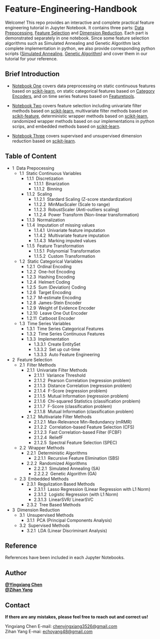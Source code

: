 Feature-Engineering-Handbook
============
Welcome! This repo provides an interactive and complete practical feature engineering tutorial in Jupyter Notebook. It contains three parts: [Data Prepocessing](1.%20Data%20Preprocessing.ipynb), [Feature Selection](2.%20Feature%20Selection.ipynb) and [Dimension Reduction](3.%20Dimension%20Reduction.ipynb). Each part is demonstrated separately in one notebook. Since some feature selection algorithms such as Simulated Annealing and Genetic Algorithm lack complete implementation in python, we also provide corresponding python scripts ([Simulated Annealing](SA.py), [Genetic Algorithm](GA.py)) and cover them in our tutorial for your reference. 


Brief Introduction
------------
- [Notebook One](1.%20Data%20Preprocessing.ipynb) covers data preprocessing on static continuous features based on [scikit-learn](https://scikit-learn.org/stable/), on static categorical features based on [Category Encoders](https://contrib.scikit-learn.org/categorical-encoding/), and on time series features based on [Featuretools](https://www.featuretools.com/).  
  
- [Notebook Two](2.%20Feature%20Selection.ipynb) covers feature selection including univariate filter methods based on [scikit-learn](https://scikit-learn.org/stable/), multivariate filter methods based on [scikit-feature](http://featureselection.asu.edu/), deterministic wrapper methods based on [scikit-learn](https://scikit-learn.org/stable/), randomized wrapper methods based on our implementations in python scrips, and embedded methods based on [scikit-learn](https://scikit-learn.org/stable/).
  
- [Notebook Three](3.%20Dimension%20Reduction.ipynb) covers supervised and unsupervised dimension reduction based on [scikit-learn](https://scikit-learn.org/stable/).


Table of Content
------------
<div class="toc"><ul class="toc-item"><li><span><span class="toc-item-num">1&nbsp;&nbsp;</span>Data Prepocessing</a></span><ul class="toc-item"><li><span><span class="toc-item-num">1.1&nbsp;&nbsp;</span>Static Continuous Variables</a></span><ul class="toc-item"><li><span><span class="toc-item-num">1.1.1&nbsp;&nbsp;</span>Discretization</a></span><ul class="toc-item"><li><span><span class="toc-item-num">1.1.1.1&nbsp;&nbsp;</span>Binarization</a></span></li><li><span><span class="toc-item-num">1.1.1.2&nbsp;&nbsp;</span>Binning</a></span></li></ul></li><li><span><span class="toc-item-num">1.1.2&nbsp;&nbsp;</span>Scaling</a></span><ul class="toc-item"><li><span><span class="toc-item-num">1.1.2.1&nbsp;&nbsp;</span>Stardard Scaling (Z-score standardization)</a></span></li><li><span><span class="toc-item-num">1.1.2.2&nbsp;&nbsp;</span>MinMaxScaler (Scale to range)</a></span></li><li><span><span class="toc-item-num">1.1.2.3&nbsp;&nbsp;</span>RobustScaler (Anti-outliers scaling)</a></span></li><li><span><span class="toc-item-num">1.1.2.4&nbsp;&nbsp;</span>Power Transform (Non-linear transformation)</a></span></li></ul></li><li><span><span class="toc-item-num">1.1.3&nbsp;&nbsp;</span>Normalization</a></span></li><li><span><span class="toc-item-num">1.1.4&nbsp;&nbsp;</span>Imputation of missing values</a></span><ul class="toc-item"><li><span><span class="toc-item-num">1.1.4.1&nbsp;&nbsp;</span>Univariate feature imputation</a></span></li><li><span><span class="toc-item-num">1.1.4.2&nbsp;&nbsp;</span>Multivariate feature imputation</a></span></li><li><span><span class="toc-item-num">1.1.4.3&nbsp;&nbsp;</span>Marking imputed values</a></span></li></ul></li><li><span><span class="toc-item-num">1.1.5&nbsp;&nbsp;</span>Feature Transformation</a></span><ul class="toc-item"><li><span><span class="toc-item-num">1.1.5.1&nbsp;&nbsp;</span>Polynomial Transformation</a></span></li><li><span><span class="toc-item-num">1.1.5.2&nbsp;&nbsp;</span>Custom Transformation</a></span></li></ul></li></ul></li><li><span><span class="toc-item-num">1.2&nbsp;&nbsp;</span>Static Categorical Variables</a></span><ul class="toc-item"><li><span><span class="toc-item-num">1.2.1&nbsp;&nbsp;</span>Ordinal Encoding</a></span></li><li><span><span class="toc-item-num">1.2.2&nbsp;&nbsp;</span>One-hot Encoding</a></span></li><li><span><span class="toc-item-num">1.2.3&nbsp;&nbsp;</span>Hashing Encoding</a></span></li><li><span><span class="toc-item-num">1.2.4&nbsp;&nbsp;</span>Helmert Coding</a></span></li><li><span><span class="toc-item-num">1.2.5&nbsp;&nbsp;</span>Sum (Deviation) Coding</a></span></li><li><span><span class="toc-item-num">1.2.6&nbsp;&nbsp;</span>Target Encoding</a></span></li><li><span><span class="toc-item-num">1.2.7&nbsp;&nbsp;</span>M-estimate Encoding</a></span></li><li><span><span class="toc-item-num">1.2.8&nbsp;&nbsp;</span>James-Stein Encoder</a></span></li><li><span><span class="toc-item-num">1.2.9&nbsp;&nbsp;</span>Weight of Evidence Encoder</a></span></li><li><span><span class="toc-item-num">1.2.10&nbsp;&nbsp;</span>Leave One Out Encoder</a></span></li><li><span><span class="toc-item-num">1.2.11&nbsp;&nbsp;</span>Catboost Encoder</a></span></li></ul></li><li><span><span class="toc-item-num">1.3&nbsp;&nbsp;</span>Time Series Variables</a></span><ul class="toc-item"><li><span><span class="toc-item-num">1.3.1&nbsp;&nbsp;</span>Time Series Categorical Features</a></span></li><li><span><span class="toc-item-num">1.3.2&nbsp;&nbsp;</span>Time Series Continuous Features</a></span></li><li><span><span class="toc-item-num">1.3.3&nbsp;&nbsp;</span>Implementation</a></span><ul class="toc-item"><li><span><span class="toc-item-num">1.3.3.1&nbsp;&nbsp;</span>Create EntitySet</a></span></li><li><span><span class="toc-item-num">1.3.3.2&nbsp;&nbsp;</span>Set up cut-time</a></span></li><li><span><span class="toc-item-num">1.3.3.3&nbsp;&nbsp;</span>Auto Feature Engineering</a></span></li></ul></li></ul></li></ul></li><li><span><span class="toc-item-num">2&nbsp;&nbsp;</span>Feature Selection</a></span><ul class="toc-item"><li><span><span class="toc-item-num">2.1&nbsp;&nbsp;</span>Filter Methods</a></span><ul class="toc-item"><li><span><span class="toc-item-num">2.1.1&nbsp;&nbsp;</span>Univariate Filter Methods</a></span><ul class="toc-item"><li><span><span class="toc-item-num">2.1.1.1&nbsp;&nbsp;</span>Variance Threshold</a></span></li><li><span><span class="toc-item-num">2.1.1.2&nbsp;&nbsp;</span>Pearson Correlation (regression problem)</a></span></li><li><span><span class="toc-item-num">2.1.1.3&nbsp;&nbsp;</span>Distance Correlation (regression problem)</a></span></li><li><span><span class="toc-item-num">2.1.1.4&nbsp;&nbsp;</span>F-Score (regression problem)</a></span></li><li><span><span class="toc-item-num">2.1.1.5&nbsp;&nbsp;</span>Mutual Information (regression problem)</a></span></li><li><span><span class="toc-item-num">2.1.1.6&nbsp;&nbsp;</span>Chi-squared Statistics (classification problem)</a></span></li><li><span><span class="toc-item-num">2.1.1.7&nbsp;&nbsp;</span>F-Score (classification problem)</a></span></li><li><span><span class="toc-item-num">2.1.1.8&nbsp;&nbsp;</span>Mutual Information (classification problem)</a></span></li></ul></li><li><span><span class="toc-item-num">2.1.2&nbsp;&nbsp;</span>Multivariate Filter Methods</a></span><ul class="toc-item"><li><span><span class="toc-item-num">2.1.2.1&nbsp;&nbsp;</span>Max-Relevance Min-Redundancy (mRMR)</a></span></li><li><span><span class="toc-item-num">2.1.2.2&nbsp;&nbsp;</span>Correlation-based Feature Selection (CFS)</a></span></li><li><span><span class="toc-item-num">2.1.2.3&nbsp;&nbsp;</span>Fast Correlation-based Filter (FCBF)</a></span></li><li><span><span class="toc-item-num">2.1.2.4&nbsp;&nbsp;</span>ReliefF</a></span></li><li><span><span class="toc-item-num">2.1.2.5&nbsp;&nbsp;</span>Spectral Feature Selection (SPEC)</a></span></li></ul></li></ul></li><li><span><span class="toc-item-num">2.2&nbsp;&nbsp;</span>Wrapper Methods</a></span><ul class="toc-item"><li><span><span class="toc-item-num">2.2.1&nbsp;&nbsp;</span>Deterministic Algorithms</a></span><ul class="toc-item"><li><span><span class="toc-item-num">2.2.1.1&nbsp;&nbsp;</span>Recursive Feature Elimination (SBS)</a></span></li></ul></li><li><span><span class="toc-item-num">2.2.2&nbsp;&nbsp;</span>Randomized Algorithms</a></span><ul class="toc-item"><li><span><span class="toc-item-num">2.2.2.1&nbsp;&nbsp;</span>Simulated Annealing (SA)</a></span></li><li><span><span class="toc-item-num">2.2.2.2&nbsp;&nbsp;</span>Genetic Algorithm (GA)</a></span></li></ul></li></ul></li><li><span><span class="toc-item-num">2.3&nbsp;&nbsp;</span>Embedded Methods</a></span><ul class="toc-item"><li><span><span class="toc-item-num">2.3.1&nbsp;&nbsp;</span>Regulization Based Methods</a></span><ul class="toc-item"><li><span><span class="toc-item-num">2.3.1.1&nbsp;&nbsp;</span>Lasso Regression (Linear Regression with L1 Norm)</a></span></li><li><span><span class="toc-item-num">2.3.1.2&nbsp;&nbsp;</span>Logistic Regression (with L1 Norm)</a></span></li><li><span><span class="toc-item-num">2.3.1.3&nbsp;&nbsp;</span>LinearSVR/ LinearSVC</a></span></li></ul></li><li><span><span class="toc-item-num">2.3.2&nbsp;&nbsp;</span>Tree Based Methods</a></span></li></ul></li></ul></li><li><span><span class="toc-item-num">3&nbsp;&nbsp;</span>Dimension Reduction</a></span><ul class="toc-item"><li><span><span class="toc-item-num">3.1&nbsp;&nbsp;</span>Unsupervised Methods</a></span><ul class="toc-item"><li><span><span class="toc-item-num">3.1.1&nbsp;&nbsp;</span>PCA (Principal Components Analysis)</a></span></li></ul></li><li><span><span class="toc-item-num">3.2&nbsp;&nbsp;</span>Supervised Methods</a></span><ul class="toc-item"><li><span><span class="toc-item-num">3.2.1&nbsp;&nbsp;</span>LDA (Linear Discriminant Analysis)</a></span></li></ul></li></ul></li></ul></div>

Reference
------------
References have been included in each Jupyter Notebooks.

Author
------------
[**@Yingxiang Chen**](https://github.com/YC-Coder-Chen)  
[**@Zihan Yang**](https://github.com/echoyang48)

Contact
------------
**If there are any mistakes, please feel free to reach out and correct us!**  

Yingxiang Chen E-mail: chenyingxiang3526@gmail.com  
Zihan Yang E-mai: echoyang48@gmail.com
